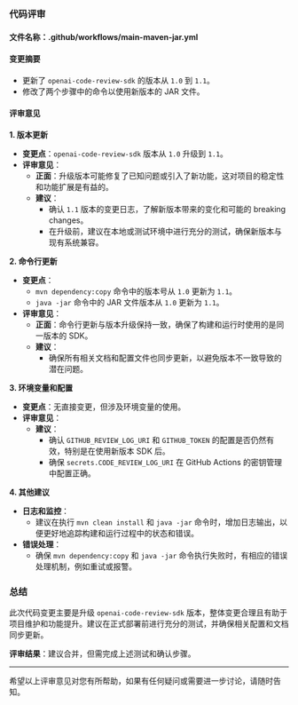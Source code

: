 ### 代码评审

#### 文件名称：.github/workflows/main-maven-jar.yml

#### 变更摘要
- 更新了 `openai-code-review-sdk` 的版本从 `1.0` 到 `1.1`。
- 修改了两个步骤中的命令以使用新版本的 JAR 文件。

#### 评审意见

**1. 版本更新**
- **变更点**：`openai-code-review-sdk` 版本从 `1.0` 升级到 `1.1`。
- **评审意见**：
  - **正面**：升级版本可能修复了已知问题或引入了新功能，这对项目的稳定性和功能扩展是有益的。
  - **建议**：
    - 确认 `1.1` 版本的变更日志，了解新版本带来的变化和可能的 breaking changes。
    - 在升级前，建议在本地或测试环境中进行充分的测试，确保新版本与现有系统兼容。

**2. 命令行更新**
- **变更点**：
  - `mvn dependency:copy` 命令中的版本号从 `1.0` 更新为 `1.1`。
  - `java -jar` 命令中的 JAR 文件版本从 `1.0` 更新为 `1.1`。
- **评审意见**：
  - **正面**：命令行更新与版本升级保持一致，确保了构建和运行时使用的是同一版本的 SDK。
  - **建议**：
    - 确保所有相关文档和配置文件也同步更新，以避免版本不一致导致的潜在问题。

**3. 环境变量和配置**
- **变更点**：无直接变更，但涉及环境变量的使用。
- **评审意见**：
  - **建议**：
    - 确认 `GITHUB_REVIEW_LOG_URI` 和 `GITHUB_TOKEN` 的配置是否仍然有效，特别是在使用新版本 SDK 后。
    - 确保 `secrets.CODE_REVIEW_LOG_URI` 在 GitHub Actions 的密钥管理中配置正确。

**4. 其他建议**
- **日志和监控**：
  - 建议在执行 `mvn clean install` 和 `java -jar` 命令时，增加日志输出，以便更好地追踪构建和运行过程中的状态和错误。
- **错误处理**：
  - 确保 `mvn dependency:copy` 和 `java -jar` 命令执行失败时，有相应的错误处理机制，例如重试或报警。

### 总结
此次代码变更主要是升级 `openai-code-review-sdk` 版本，整体变更合理且有助于项目维护和功能提升。建议在正式部署前进行充分的测试，并确保相关配置和文档同步更新。

**评审结果**：建议合并，但需完成上述测试和确认步骤。

---

希望以上评审意见对您有所帮助，如果有任何疑问或需要进一步讨论，请随时告知。